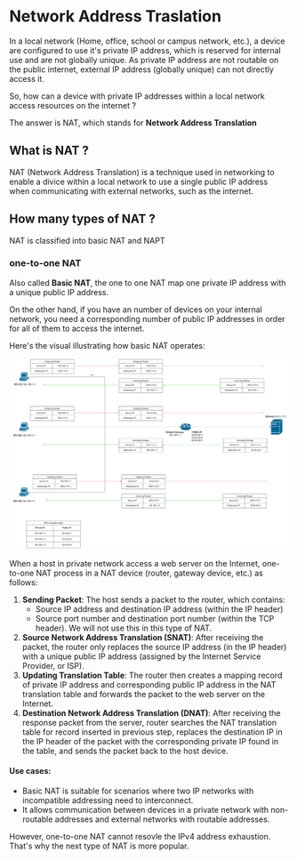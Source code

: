 # Network Address Traslation

In a local network (Home, office, school or campus network, etc.), a device are configured to use it's private IP address, which is reserved for internal use and are not globally unique. As private IP address are not routable on the public internet, external IP address (globally unique) can not directly access it.

So, how can a device with private IP addresses within a local network access resources on the internet ?

The answer is NAT, which stands for **Network Address Translation**

## What is NAT ?

NAT (Network Address Translation) is a technique used in networking to enable a divice within a local network to use a single public IP address when communicating with external networks, such as the internet.

## How many types of NAT ?

NAT is classified into basic NAT and NAPT

### one-to-one NAT

Also called **Basic NAT**, the one to one NAT map one private IP address with a unique public IP address.

On the other hand, if you have an number of devices on your internal network, you need a corresponding number of public IP addresses in order for all of them to access the internet.

Here's the visual illustrating how basic NAT operates:

![1696410120187](image/NAT/1696410120187.png)

When a host in private network access a web server on the Internet, one-to-one NAT process in a NAT device (router, gateway device, etc.) as follows:

1. **Sending Packet**: The host sends a packet to the router, which contains:
   * Source IP address and destination IP address (within the IP header)
   * Source port number and destination port number (within the TCP header). We will not use this in this type of NAT.
2. **Source Network Address Translation (SNAT)**: After receiving the packet, the router only replaces the source IP address (in the IP header) with a unique public IP address (assigned by the Internet Service Provider, or ISP).
3. **Updating Translation Table**: The router then creates a mapping record of private IP address and corresponding public IP address in the NAT translation table and forwards the packet to the web server on the Internet.
4. **Destination Network Address Translation (DNAT)**: After receiving the response packet from the server, router searches the NAT translation table for record inserted in previous step, replaces the destination IP in the IP header of the packet with the corresponding private IP found in the table, and sends the packet back to the host device.

#### Use cases:

* Basic NAT is suitable for scenarios where two IP networks with incompatible addressing need to interconnect.
* It allows communication between devices in a private network with non-routable addresses and external networks with routable addresses.

However, one-to-one NAT cannot resovle the IPv4 address exhaustion. That's why the next type of NAT is more popular.
